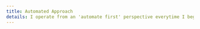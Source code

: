```yaml
---
title: Automated Approach
details: I operate from an 'automate first' perspective everytime I begin to solve a problem.
---
```

